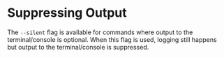 # Suppressing Output

The `--silent` flag is available for commands where output to the terminal/console is optional. When this flag is used, logging still happens but output to the terminal/console is suppressed.